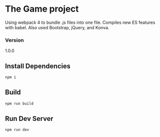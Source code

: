 # The Game project

Using webpack 4 to bundle .js files into one file. Compiles new ES features with babel. Also used Bootstrap, jQuery, and Konva.

### Version

1.0.0

## Install Dependencies

```bash
npm i
```

## Build

```bash
npm run build
```

## Run Dev Server

```bash
npm run dev
```
